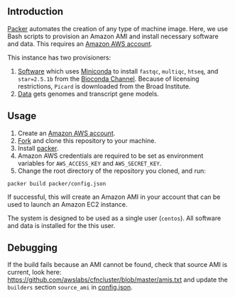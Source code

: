 ## Introduction

[Packer](https://www.packer.io/) automates the creation of any type of machine image. Here, we use Bash scripts to provision an Amazon AMI and install necessary software and data. This requires an [Amazon AWS account](https://aws.amazon.com).

This instance has two provisioners:

1. [Software](software_provisioner.sh) which uses [Miniconda](https://conda.io/docs/) to install `fastqc`, `multiqc`, `htseq`, and `star=2.5.1b` from the [Bioconda Channel](https://bioconda.github.io/). Because of licensing restrictions, `Picard` is downloaded from the Broad Institute.
2. [Data](data_provisioner.sh) gets genomes and transcript gene models.

## Usage

1. Create an [Amazon AWS account](https://aws.amazon.com).
1. [Fork](http://help.github.com/fork-a-repo/) and clone this repository to your machine.
1. Install [packer](http://www.packer.io/docs/installation.html).
1. Amazon AWS credentials are required to be set as environment variables for `AWS_ACCESS_KEY` and `AWS_SECRET_KEY`.
1. Change the root directory of the repository you cloned, and run:

  ```
  packer build packer/config.json
  ```

If successful, this will create an Amazon AMI in your account that can be used to launch an Amazon EC2 instance.

The system is designed to be used as a single user (`centos`). All software and data is installed for the this user.

## Debugging

If the build fails because an AMI cannot be found, check that source AMI is current, look here: https://github.com/awslabs/cfncluster/blob/master/amis.txt and update the `builders` section `source_ami` in [config.json](config.json).
